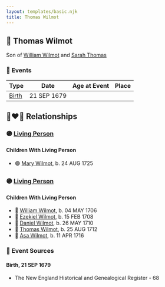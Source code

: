 ```yaml
---
layout: templates/basic.njk
title: Thomas Wilmot
---
```

## 🔵 Thomas Wilmot

Son of [William Wilmot](/people/4/47205976) and [Sarah Thomas](/people/2/28506175)

### 📆 Events

Type | Date | Age at Event | Place
------ | ------ | ------ | ------
[Birth](#event-event-2) | 21 SEP 1679 |  |

## 👩‍❤️‍👨 Relationships

### 🟣 [Living Person](/people/6/642264)

#### Children With Living Person
* 🟣 [Mary Wilmot](/people/6/63055620), b. 24 AUG 1725
### 🟣 [Living Person](/people/1/19292651)

#### Children With Living Person
* 🔵 [William Wilmot](/people/7/75329141), b. 04 MAY 1706
* 🔵 [Ezekiel Wilmot](/people/7/74243487), b. 15 FEB 1708
* 🔵 [Daniel Wilmot](/people/1/15714816), b. 26 MAY 1710
* 🔵 [Thomas Wilmot](/people/5/57007378), b. 25 AUG 1712
* 🔵 [Asa Wilmot](/people/1/15735504), b. 11 APR 1716
### 📰 Event Sources

#### <a id="event-event-2"></a> Birth, 21 SEP 1679
* The New England Historical and Genealogical Register  - 68